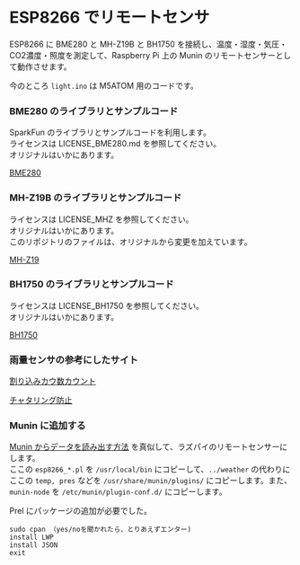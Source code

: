 # ESP8266 でリモートセンサ

ESP8266 に BME280 と MH-Z19B と BH1750 を接続し、温度・湿度・気圧・CO2濃度・照度を測定して、Raspberry Pi 上の Munin のリモートセンサーとして動作させます。

今のところ `light.ino` は M5ATOM 用のコードです。

### BME280 のライブラリとサンプルコード

SparkFun のライブラリとサンプルコードを利用します。  
ライセンスは LICENSE_BME280.md を参照してください。  
オリジナルはいかにあります。

[BME280](https://github.com/sparkfun/SparkFun_BME280_Arduino_Library)

### MH-Z19B のライブラリとサンプルコード

ライセンスは LICENSE_MHZ を参照してください。  
オリジナルはいかにあります。  
このリポジトリのファイルは、オリジナルから変更を加えています。

[MH-Z19](https://github.com/tobiasschuerg/MH-Z-CO2-Sensors)

### BH1750 のライブラリとサンプルコード

ライセンスは LICENSE_BH1750 を参照してください。  
オリジナルはいかにあります。

[BH1750](https://github.com/claws/BH1750)

### 雨量センサの参考にしたサイト

[割り込みカウ数カウント](http://wakwak-koba.hatenadiary.jp/entries/2015/10/23)

[チャタリング防止](http://play-arduino.seesaa.net/article/423315979.html)

### Munin に追加する

[Munin からデータを読み出す方法](https://www.grezzo.co.jp/tech/archives/745) を真似して、ラズパイのリモートセンサーにします。  
ここの `esp8266_*.pl` を `/usr/local/bin` にコピーして、`../weather` の代わりにここの `temp, pres` などを `/usr/share/munin/plugins/` にコピーします。また、`munin-node` を `/etc/munin/plugin-conf.d/` にコピーします。

Prel にパッケージの追加が必要でした。

```
sudo cpan （yes/noを聞かれたら、とりあえずエンター)
install LWP
install JSON
exit
```

